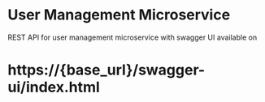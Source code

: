 # User Management Microservice

REST API for user management microservice with swagger UI available on 
# https://{base_url}/swagger-ui/index.html
